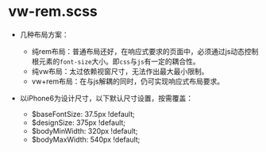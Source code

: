 # vw-rem.scss

* 几种布局方案：
  - 纯rem布局：普通布局还好，在响应式要求的页面中，必须通过js动态控制根元素的`font-size`大小。即`css`与`js`有一定的耦合性。
  - 纯vw布局：太过依赖视窗尺寸，无法作出最大最小限制。
  - vw+rem布局：在与js解耦的同时，仍可实现响应式布局要求。

* 以iPhone6为设计尺寸，以下默认尺寸设置，按需覆盖：
  - $baseFontSize: 37.5px !default;
  - $designSize: 375px !default;
  - $bodyMinWidth: 320px !default;
  - $bodyMaxWidth: 540px !default;